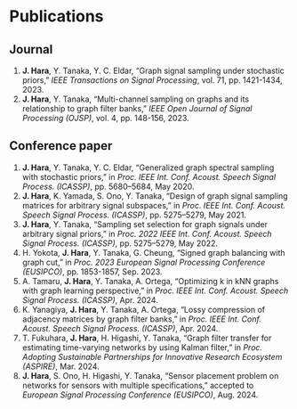 # Publications

## Journal

1. **J. Hara**, Y. Tanaka, Y. C. Eldar, “Graph signal sampling under stochastic priors,” *IEEE Transactions on Signal Processing*, vol. 71, pp. 1421-1434, 2023.
2. **J. Hara**, Y. Tanaka, “Multi-channel sampling on graphs and its relationship to graph filter banks,” *IEEE Open Journal of Signal Processing (OJSP)*, vol. 4, pp. 148-156, 2023.

## Conference paper

1. **J. Hara**, Y. Tanaka, Y. C. Eldar, “Generalized graph spectral sampling with stochastic priors,” in *Proc. IEEE Int. Conf. Acoust. Speech Signal Process. (ICASSP)*, pp. 5680–5684, May 2020.
2. **J. Hara**, K. Yamada, S. Ono, Y. Tanaka, “Design of graph signal sampling matrices for arbitrary signal subspaces,” in *Proc. IEEE Int. Conf. Acoust. Speech Signal Process. (ICASSP)*, pp. 5275–5279, May 2021.
3. **J. Hara**, Y. Tanaka, “Sampling set selection for graph signals under arbitrary signal priors,” in *Proc. 2022 IEEE Int. Conf. Acoust. Speech Signal Process. (ICASSP)*, pp. 5275–5279, May 2022.
4. H. Yokota, **J. Hara**, Y. Tanaka, G. Cheung, “Signed graph balancing with graph cut,” in *Proc. 2023 European Signal Processing Conference (EUSIPCO)*, pp. 1853-1857, Sep. 2023.
5. A. Tamaru, **J. Hara**, Y. Tanaka, A. Ortega, “Optimizing k in kNN graphs with graph learning perspective,” in *Proc. IEEE Int. Conf. Acoust. Speech Signal Process. (ICASSP)*, Apr. 2024.
6. K. Yanagiya, **J. Hara**, Y. Tanaka, A. Ortega, “Lossy compression of adjacency matrices by graph filter banks,” in *Proc. IEEE Int. Conf. Acoust. Speech Signal Process. (ICASSP)*, Apr. 2024.
7. T. Fukuhara, **J. Hara**, H. Higashi, Y. Tanaka, “Graph filter transfer for estimating time-varying networks by using Kalman filter,” in *Proc. Adopting Sustainable Partnerships for Innovative Research Ecosystem (ASPIRE)*, Mar. 2024.
8. **J. Hara**, S. Ono, H. Higashi, Y. Tanaka, “Sensor placement problem on networks for sensors with multiple specifications,” accepted to *European Signal Processing Conference (EUSIPCO)*, Aug. 2024.


